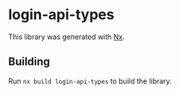 # login-api-types

This library was generated with [Nx](https://nx.dev).

## Building

Run `nx build login-api-types` to build the library.

